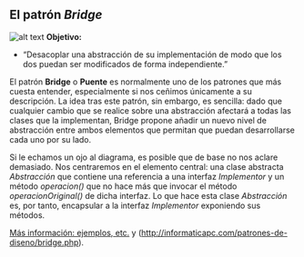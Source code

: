 ## El patrón *Bridge*

![alt text](https://danielggarcia.files.wordpress.com/2014/03/031614_2328_patronesest1.png?w=620 "Logo Title Text 1")
**Objetivo:**

* “Desacoplar una abstracción de su implementación de modo que los dos puedan ser modificados de forma independiente.”

El patrón **Bridge** o **Puente** es normalmente uno de los patrones que más cuesta entender, especialmente si nos ceñimos únicamente a su descripción. La idea tras este patrón, sin embargo, es sencilla: dado que cualquier cambio que se realice sobre una abstracción afectará a todas las clases que la implementan, Bridge propone añadir un nuevo nivel de abstracción entre ambos elementos que permitan que puedan desarrollarse cada uno por su lado.

Si le echamos un ojo al diagrama, es posible que de base no nos aclare demasiado. Nos centraremos en el elemento central: una clase abstracta *Abstracción* que contiene una referencia a una interfaz *Implementor* y un método *operacion()* que no hace más que invocar el método *operacionOriginal()* de dicha interfaz. Lo que hace esta clase *Abstracción* es, por tanto, encapsular a la interfaz *Implementor* exponiendo sus métodos.

[Más información: ejemplos, etc.](https://danielggarcia.wordpress.com/2014/03/17/patrones-estructurales-iv-patron-bridge/) y (http://informaticapc.com/patrones-de-diseno/bridge.php).
